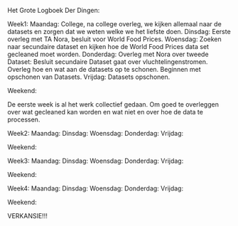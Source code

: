 Het Grote Logboek Der Dingen:

Week1: 
Maandag: College, na college overleg, we kijken allemaal naar de datasets en zorgen dat we weten welke we het liefste doen. 
Dinsdag: Eerste overleg met TA Nora, besluit voor World Food Prices.
Woensdag: Zoeken naar secundaire dataset en kijken hoe de World Food Prices data set gecleaned moet worden.
Donderdag: Overleg met Nora over tweede Dataset: Besluit secundaire Dataset gaat over vluchtelingenstromen. Overleg hoe en wat aan de datasets op te schonen. Beginnen met opschonen van Datasets.
Vrijdag: Datasets opschonen. 

Weekend: 

De eerste week is al het werk collectief gedaan. Om goed te overleggen over wat gecleaned kan worden en wat niet en over hoe de data te processen. 

Week2: 
Maandag: 
Dinsdag: 
Woensdag: 
Donderdag: 
Vrijdag:

Weekend: 

Week3: 
Maandag: 
Dinsdag: 
Woensdag: 
Donderdag: 
Vrijdag:

Weekend: 

Week4: 
Maandag: 
Dinsdag: 
Woensdag: 
Donderdag: 
Vrijdag:

Weekend: 

VERKANSIE!!!
